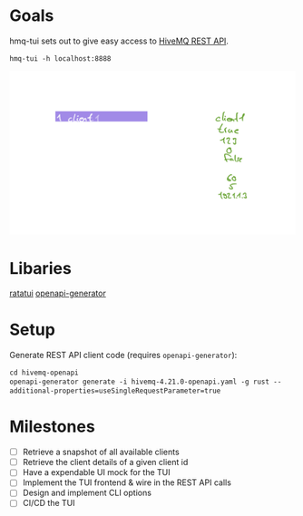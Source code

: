 # Goals
hmq-tui sets out to give easy access to [HiveMQ  REST API](https://docs.hivemq.com/hivemq/4.21/rest-api/specification/).

```
hmq-tui -h localhost:8888
```
![tui_vision](tui_vision.png)

# Libaries
[ratatui](https://github.com/ratatui-org/ratatui)
[openapi-generator](https://github.com/OpenAPITools/openapi-generator/blob/master/docs/generators/rust.md)

# Setup

Generate REST API client code (requires `openapi-generator`):
```
cd hivemq-openapi
openapi-generator generate -i hivemq-4.21.0-openapi.yaml -g rust --additional-properties=useSingleRequestParameter=true
```

# Milestones

- [ ] Retrieve a snapshot of all available clients
- [ ] Retrieve the client details of a given client id
- [ ] Have a expendable UI mock for the TUI
- [ ] Implement the TUI frontend & wire in the REST API calls
- [ ] Design and implement CLI options
- [ ] CI/CD the TUI
